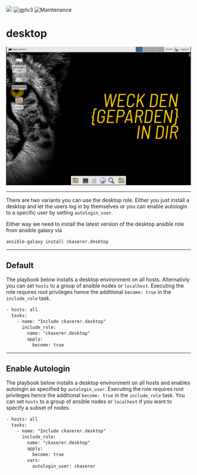 [![](https://img.shields.io/travis/com/ckaserer/ansible-role-desktop/master?style=flat-square)](https://travis-ci.com/ckaserer/ansible-role-desktop)
![gplv3](https://img.shields.io/badge/license-GPL%20v3.0-brightgreen.svg?style=flat-square)
![Maintenance](https://img.shields.io/maintenance/yes/2021?style=flat-square)

# desktop

<p align="center">
<img alt="git" src=".images/desktop.png">
</p>

---

There are two variants you can use the desktop role. Either you just install a desktop and let the users log in by themselves or you can enable autologin to a specific user by setting `autologin_user`.

Either way we need to install the latest version of the desktop ansible role from ansible galaxy via

```
ansible-galaxy install ckaserer.desktop
```

---

## Default

The playbook below installs a desktop environment on all hosts.
Alternativly you can set `hosts` to a group of ansible nodes or `localhost`.
Executing the role requires root privileges hence the additional `become: true` in the `include_role` task.

```
- hosts: all
  tasks:
    - name: "Include ckaserer.desktop"
      include_role:
        name: "ckaserer.desktop"
        apply:
          become: true
```

---

## Enable Autologin

The playbook below installs a desktop environment on all hosts and enables autologin as specified by `autologin_user`.
Executing the role requires root privileges hence the additional `become: true` in the `include_role` task.
You can set `hosts` to a group of ansible nodes or `localhost` if you want to specify a subset of nodes.

```
- hosts: all
  tasks:
    - name: "Include ckaserer.desktop"
      include_role:
        name: "ckaserer.desktop"
        apply:
          become: true
        vars:
          autologin_user: ckaserer
```    
